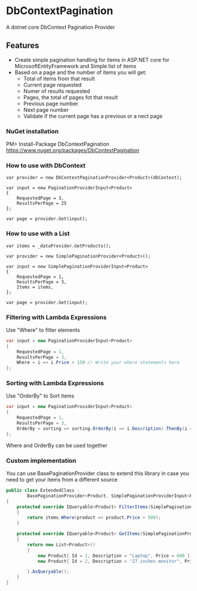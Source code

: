 
# DbContextPagination
A dotnet core DbContext Pagination Provider

## Features

* Create simple pagination handling for items in ASP.NET core for  MicrosoftEntityFramework and Simple list of items
* Based on a page and the number of items you will get:
	* Total of items from that result
	* Current page requested
	* Numer of results requested
	* Pages, the total of pages fot that result
	* Previous page number
	* Next page number
	* Validate if the current page has a previous or a nect page

### NuGet installation
PM> Install-Package DbContextPagination
https://www.nuget.org/packages/DbContextPagination


### How to use with DbContext

```chsarp
var provider = new DbContextPaginationProvider<Product>(dbContext);

var input = new PaginationProviderInput<Product>
{
	RequestedPage = 3,
	ResultsPerPage = 25
};

var page = provider.Get(input);
```

### How to use with a List<T>

```chsarp
var items = _dataProvider.GetProducts();

var provider = new SimplePaginationProvider<Product>();

var input = new SimplePaginationProviderInput<Product>
{
	RequestedPage = 1,
	ResultsPerPage = 3,
	Items = items,
};

var page = provider.Get(input);
```

### Filtering with Lambda Expressions
Use "Where" to filter elements
```csharp
var input = new PaginationProviderInput<Product>
{
	RequestedPage = 1,
	ResultsPerPage = 3,
	Where = i => i.Price > 150 // Write your where statements here
};
```

### Sorting with Lambda Expressions
Use "OrderBy" to Sort items
```csharp
var input = new PaginationProviderInput<Product>
{
	RequestedPage = 1,
	ResultsPerPage = 3,
	OrderBy = sorting => sorting.OrderBy(i => i.Description).ThenBy(i => i.Price)
};
```
Where and OrderBy can be used together

### Custom implementation
You can use BasePaginationProvider class to extend this library in case you need to get your items from a different source
```csharp
public class ExtendedClass :
        BasePaginationProvider<Product, SimplePaginationProviderInput<Product>, PaginationProviderOutput<Product>>
{
    protected override IQueryable<Product> FilterItems(SimplePaginationProviderInput<Product> input, IQueryable<Product> items)
    {
        return items.Where(product => product.Price > 500);
    }

    protected override IQueryable<Product> GetItems(SimplePaginationProviderInput<Product> input)
    {
        return new List<Product>()
        {
            new Product{ Id = 1, Description = "Laptop", Price = 600 },
            new Product{ Id = 2, Description = "27 inches monitor", Price = 199 }

        }.AsQueryable();
    }
}
```